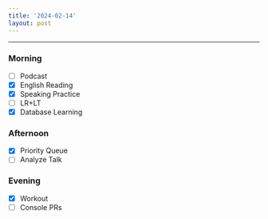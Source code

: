 ```yaml
---
title: '2024-02-14'
layout: post
---
```


---

### Morning

- [ ] Podcast
- [x] English Reading
- [x] Speaking Practice
- [ ] LR+LT
- [x] Database Learning

### Afternoon

- [x] Priority Queue
- [ ] Analyze Talk

### Evening

- [x] Workout
- [ ] Console PRs
